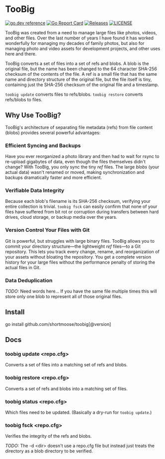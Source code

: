 # TooBig

[![go.dev reference](https://img.shields.io/badge/go.dev-reference-007d9c?logo=go&logoColor=white)](https://pkg.go.dev/github.com/shortmoose/toobig)
[![Go Report Card](https://goreportcard.com/badge/shortmoose/toobig)](https://goreportcard.com/report/shortmoose/toobig)
[![Releases](https://img.shields.io/github/release-pre/shortmoose/toobig.svg?sort=semver)](https://github.com/shortmoose/toobig/releases)
[![LICENSE](https://img.shields.io/github/license/shortmoose/toobig.svg)](https://github.com/shortmoose/toobig/blob/master/LICENSE)

TooBig was created from a need to manage large files like photos, videos, and other files.
Over the last number of years I have found it has worked wonderfully
for managing my decades of family photos, but also for managing photo and video
assets for development projects, and other uses here and there.

TooBig converts a set of files
into a set of refs and blobs. A blob is the original
file, but the name has been changed to the 64 character SHA-256 checksum of the
contents of the file. A ref is a small file that has the same name and directory
structure of the original file, but the file itself is tiny, containing just the
SHA-256 checksum of the original file and a timestamp.

`toobig update` converts files to refs/blobs.
`toobig restore` converts refs/blobs to files.

## Why Use TooBig?

TooBig's architecture of separating file metadata (refs) from file content (blobs) provides several powerful advantages:

### Efficient Syncing and Backups

Have you ever reorganized a photo library and then had to wait for rsync to re-upload gigabytes of data, even though the files themselves didn't change? With TooBig, you only sync the tiny *ref* files. The large *blobs* (your actual data) wasn't renamed or moved, making synchronization and backups dramatically faster and more efficient.

### Verifiable Data Integrity

Because each blob's filename is its SHA-256 checksum, verifying your entire collection is trivial. `toobig fsck` can easily confirm that none of your files have suffered from bit rot or corruption during transfers between hard drives, cloud storage, or backup media over the years.

### Version Control Your Files with Git

Git is powerful, but struggles with large binary files. TooBig allows you to commit your directory structure—the lightweight *ref* files—to a Git repository. This lets you track every change, rename, and reorganization of your assets without bloating the repository. You get a complete version history for your large files without the performance penalty of storing the actual files in Git.

### Data Deduplication

*TODO:* Need words here...
If you have the same file multiple times this will
store only one blob to represent all of those original files.


## Install

go install github.com/shortmoose/toobig[@version]


## Docs

### toobig update <repo.cfg>

Converts a set of files into a matching set of refs and blobs.

### toobig restore <repo.cfg>

Converts a set of refs and blobs into a matching set of files.

### toobig status <repo.cfg>

Which files need to be updated. (Basically a dry-run for `toobig update`.)

### toobig fsck <repo.cfg>

Verifies the integrity of the refs and blobs.

*TODO:* The -d \<dir\> doesn't use a repo.cfg file but instead just treats the directory as a blob directory to be verified.
